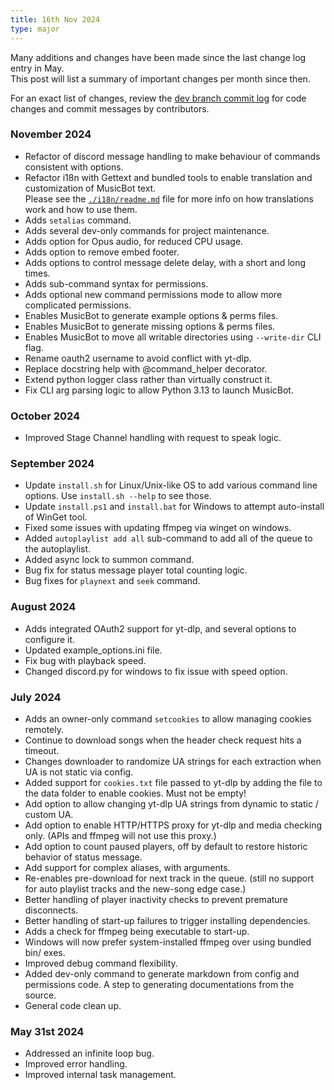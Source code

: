 ```yaml
---
title: 16th Nov 2024
type: major
---
```


Many additions and changes have been made since the last change log entry in May.  
This post will list a summary of important changes per month since then.  

For an exact list of changes, review the [dev branch commit log](https://github.com/Just-Some-Bots/MusicBot/commits/dev/) for code changes and 
commit messages by contributors.  

### November 2024

- Refactor of discord message handling to make behaviour of commands consistent with options.  
- Refactor i18n with Gettext and bundled tools to enable translation and customization of MusicBot text.  
  Please see the [`./i18n/readme.md`](https://github.com/Just-Some-Bots/MusicBot/i18n/readme.md) file for more info on how translations work and how to use them.  
- Adds `setalias` command.  
- Adds several dev-only commands for project maintenance.  
- Adds option for Opus audio, for reduced CPU usage.  
- Adds option to remove embed footer.  
- Adds options to control message delete delay, with a short and long times.  
- Adds sub-command syntax for permissions.
- Adds optional new command permissions mode to allow more complicated permissions.
- Enables MusicBot to generate example options & perms files.
- Enables MusicBot to generate missing options & perms files.
- Enables MusicBot to move all writable directories using `--write-dir` CLI flag.
- Rename oauth2 username to avoid conflict with yt-dlp.
- Replace docstring help with @command_helper decorator.
- Extend python logger class rather than virtually construct it.
- Fix CLI arg parsing logic to allow Python 3.13 to launch MusicBot.

### October 2024  

- Improved Stage Channel handling with request to speak logic.  

### September 2024  

- Update `install.sh` for Linux/Unix-like OS to add various command line options.
  Use `install.sh --help` to see those.
- Update `install.ps1` and `install.bat` for Windows to attempt auto-install of WinGet tool.
- Fixed some issues with updating ffmpeg via winget on windows.
- Added `autoplaylist add all` sub-command to add all of the queue to the autoplaylist.
- Added async lock to summon command.
- Bug fix for status message player total counting logic.
- Bug fixes for `playnext` and `seek` command.  

### August 2024  

- Adds integrated OAuth2 support for yt-dlp, and several options to configure it.
- Updated example_options.ini file.
- Fix bug with playback speed.
- Changed discord.py for windows to fix issue with speed option.

### July 2024  

- Adds an owner-only command `setcookies` to allow managing cookies remotely.  
- Continue to download songs when the header check request hits a timeout.  
- Changes downloader to randomize UA strings for each extraction when UA is not static via config.  
- Added support for `cookies.txt` file passed to yt-dlp by adding the file to the data folder to enable cookies. Must not be empty!  
- Add option to allow changing yt-dlp UA strings from dynamic to static / custom UA.  
- Add option to enable HTTP/HTTPS proxy for yt-dlp and media checking only. (APIs and ffmpeg will not use this proxy.)  
- Add option to count paused players, off by default to restore historic behavior of status message.  
- Add support for complex aliases, with arguments.  
- Re-enables pre-download for next track in the queue. (still no support for auto playlist tracks and the new-song edge case.)  
- Better handling of player inactivity checks to prevent premature disconnects.  
- Better handling of start-up failures to trigger installing dependencies.  
- Adds a check for ffmpeg being executable to start-up.  
- Windows will now prefer system-installed ffmpeg over using bundled bin/ exes.  
- Improved debug command flexibility.  
- Added dev-only command to generate markdown from config and permissions code. A step to generating documentations from the source.  
- General code clean up.  

### May 31st 2024  

- Addressed an infinite loop bug.
- Improved error handling.
- Improved internal task management.

